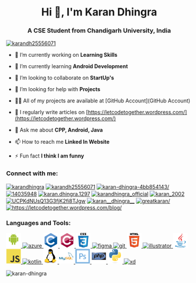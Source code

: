 <h1 align="center">Hi 👋, I'm Karan Dhingra</h1>
<h3 align="center">A CSE Student from Chandigarh University, India</h3>

<p align="left"> <a href="https://twitter.com/karandh25556071" target="blank"><img src="https://img.shields.io/twitter/follow/karandh25556071?logo=twitter&style=for-the-badge" alt="karandh25556071" /></a> </p>

- 🔭 I’m currently working on **Learning Skills**

- 🌱 I’m currently learning **Android Development**

- 👯 I’m looking to collaborate on **StartUp's**

- 🤝 I’m looking for help with **Projects**

- 👨‍💻 All of my projects are available at [GitHub Account](GitHub Account)

- 📝 I regularly write articles on [https://letcodetogether.wordpress.com/](https://letcodetogether.wordpress.com/)

- 💬 Ask me about **CPP, Android, Java**

- 📫 How to reach me **Linked In Website**

- ⚡ Fun fact **I think I am funny**

<h3 align="left">Connect with me:</h3>
<p align="left">
<a href="https://dev.to/karandhingra" target="blank"><img align="center" src="https://cdn.jsdelivr.net/npm/simple-icons@3.0.1/icons/dev-dot-to.svg" alt="karandhingra" height="30" width="40" /></a>
<a href="https://twitter.com/karandh25556071" target="blank"><img align="center" src="https://github.com/rahuldkjain/github-profile-readme-generator/blob/master/src/images/icons/Social/twitter.svg" alt="karandh25556071" height="30" width="40" /></a>
<a href="https://linkedin.com/in/karan-dhingra-4bb854143/" target="blank"><img align="center" src="https://github.com/Karan-Dhingra/github-profile-readme-generator/blob/master/src/images/icons/Social/linked-in-alt.svg" alt="karan-dhingra-4bb854143/" height="30" width="40" /></a>
<a href="https://stackoverflow.com/users/14035948" target="blank"><img align="center" src="https://github.com/Karan-Dhingra/github-profile-readme-generator/blob/master/src/images/icons/Social/stack-overflow.svg" alt="14035948" height="30" width="40" /></a>
<a href="https://fb.com/karan.dhingra.1297" target="blank"><img align="center" src="https://github.com/Karan-Dhingra/github-profile-readme-generator/blob/master/src/images/icons/Social/facebook.svg" alt="karan.dhingra.1297" height="30" width="40" /></a>
<a href="https://instagram.com/karandhingra_official" target="blank"><img align="center" src="https://github.com/Karan-Dhingra/github-profile-readme-generator/blob/master/src/images/icons/Social/instagram.svg" alt="karandhingra_official" height="30" width="40" /></a>
<a href="https://www.codechef.com/users/karan_2002" target="blank"><img align="center" src="https://cdn.jsdelivr.net/npm/simple-icons@3.1.0/icons/codechef.svg" alt="karan_2002" height="30" width="40" /></a>
<a href="https://www.youtube.com/channel/UCPKdNUsQ13G3fjK2fi8TJgw" target="blank"><img align="center" src="https://github.com/Karan-Dhingra/github-profile-readme-generator/blob/master/src/images/icons/Social/youtube.svg" alt="UCPKdNUsQ13G3fjK2fi8TJgw" height="30" width="40" /></a>
<a href="https://www.hackerrank.com/karan__dhingra__" target="blank"><img align="center" src="https://github.com/Karan-Dhingra/github-profile-readme-generator/blob/master/src/images/icons/Social/hackerrank.svg" alt="karan__dhingra__" height="30" width="40" /></a>
<a href="https://auth.geeksforgeeks.org/user/greatkaran/" target="blank"><img align="center" src="https://github.com/Karan-Dhingra/github-profile-readme-generator/blob/master/src/images/icons/Social/geeks-for-geeks.svg" alt="greatkaran/" height="30" width="40" /></a>
<a href="https://letcodetogether.wordpress.com/blog/" target="blank"><img align="center" src="https://github.com/Karan-Dhingra/github-profile-readme-generator/blob/master/src/images/icons/Social/wordpress.svg" alt="https://letcodetogether.wordpress.com/blog/" height="30" width="40" /></a>
</p>
</p>

<h3 align="left">Languages and Tools:</h3>
<p align="left"> <a href="https://developer.android.com" target="_blank"> <img src="https://raw.githubusercontent.com/devicons/devicon/master/icons/android/android-original-wordmark.svg" alt="android" width="40" height="40"/> </a> <a href="https://azure.microsoft.com/en-in/" target="_blank"> <img src="https://www.vectorlogo.zone/logos/microsoft_azure/microsoft_azure-icon.svg" alt="azure" width="40" height="40"/> </a> <a href="https://www.cprogramming.com/" target="_blank"> <img src="https://raw.githubusercontent.com/devicons/devicon/master/icons/c/c-original.svg" alt="c" width="40" height="40"/> </a> <a href="https://www.w3schools.com/cpp/" target="_blank"> <img src="https://raw.githubusercontent.com/devicons/devicon/master/icons/cplusplus/cplusplus-original.svg" alt="cplusplus" width="40" height="40"/> </a> <a href="https://www.w3schools.com/css/" target="_blank"> <img src="https://raw.githubusercontent.com/devicons/devicon/master/icons/css3/css3-original-wordmark.svg" alt="css3" width="40" height="40"/> </a> <a href="https://www.figma.com/" target="_blank"> <img src="https://www.vectorlogo.zone/logos/figma/figma-icon.svg" alt="figma" width="40" height="40"/> </a> <a href="https://git-scm.com/" target="_blank"> <img src="https://www.vectorlogo.zone/logos/git-scm/git-scm-icon.svg" alt="git" width="40" height="40"/> </a> <a href="https://www.w3.org/html/" target="_blank"> <img src="https://raw.githubusercontent.com/devicons/devicon/master/icons/html5/html5-original-wordmark.svg" alt="html5" width="40" height="40"/> </a> <a href="https://www.adobe.com/in/products/illustrator.html" target="_blank"> <img src="https://www.vectorlogo.zone/logos/adobe_illustrator/adobe_illustrator-icon.svg" alt="illustrator" width="40" height="40"/> </a> <a href="https://www.java.com" target="_blank"> <img src="https://raw.githubusercontent.com/devicons/devicon/master/icons/java/java-original.svg" alt="java" width="40" height="40"/> </a> <a href="https://developer.mozilla.org/en-US/docs/Web/JavaScript" target="_blank"> <img src="https://raw.githubusercontent.com/devicons/devicon/master/icons/javascript/javascript-original.svg" alt="javascript" width="40" height="40"/> </a> <a href="https://kotlinlang.org" target="_blank"> <img src="https://www.vectorlogo.zone/logos/kotlinlang/kotlinlang-icon.svg" alt="kotlin" width="40" height="40"/> </a> <a href="https://www.linux.org/" target="_blank"> <img src="https://raw.githubusercontent.com/devicons/devicon/master/icons/linux/linux-original.svg" alt="linux" width="40" height="40"/> </a> <a href="https://www.mysql.com/" target="_blank"> <img src="https://raw.githubusercontent.com/devicons/devicon/master/icons/mysql/mysql-original-wordmark.svg" alt="mysql" width="40" height="40"/> </a> <a href="https://www.photoshop.com/en" target="_blank"> <img src="https://raw.githubusercontent.com/devicons/devicon/master/icons/photoshop/photoshop-line.svg" alt="photoshop" width="40" height="40"/> </a> <a href="https://www.php.net" target="_blank"> <img src="https://raw.githubusercontent.com/devicons/devicon/master/icons/php/php-original.svg" alt="php" width="40" height="40"/> </a> <a href="https://www.python.org" target="_blank"> <img src="https://raw.githubusercontent.com/devicons/devicon/master/icons/python/python-original.svg" alt="python" width="40" height="40"/> </a> <a href="https://www.adobe.com/products/xd.html" target="_blank"> <img src="https://cdn.worldvectorlogo.com/logos/adobe-xd.svg" alt="xd" width="40" height="40"/> </a> </p>

<p><img align="center" src="https://github-readme-stats.vercel.app/api/top-langs?username=karan-dhingra&show_icons=true&locale=en&layout=compact" alt="karan-dhingra" /></p>
